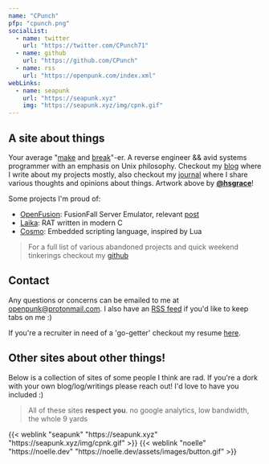 ```yaml
---
name: "CPunch"
pfp: "cpunch.png"
socialList:
  - name: twitter
    url: "https://twitter.com/CPunch71"
  - name: github
    url: "https://github.com/CPunch"
  - name: rss
    url: "https://openpunk.com/index.xml"
webLinks:
  - name: seapunk
    url: "https://seapunk.xyz"
    img: "https://seapunk.xyz/img/cpnk.gif"
---
```


## A site about things

Your average "[make](https://github.com/CPunch) and [break](/tags/reverse-engineering)"-er. A reverse engineer && avid systems programmer with an emphasis on Unix philosophy. Checkout my [blog](/pages) where I write about my projects mostly, also checkout my [journal](/journal) where I share various thoughts and opinions about things. Artwork above by [**@hsgrace**](https://hsgrace.tumblr.com)!

Some projects I'm proud of:
- [OpenFusion](https://github.com/OpenFusionProject/OpenFusion): FusionFall Server Emulator, relevant [post](/pages/fusionfall-openfusion)
- [Laika](https://github.com/CPunch/Laika): RAT written in modern C
- [Cosmo](https://github.com/CPunch/Cosmo): Embedded scripting language, inspired by Lua
> For a full list of various abandoned projects and quick weekend tinkerings checkout my [github](https://github.com/CPunch?tab=repositories)

## Contact

Any questions or concerns can be emailed to me at [openpunk@protonmail.com](mailto:openpunk@protonmail.com). I also have an [RSS feed](https://openpunk.com/index.xml) if you'd like to keep tabs on me :)

If you're a recruiter in need of a 'go-getter' checkout my resume [here](https://github.com/CPunch/resume/releases/latest).

## Other sites about other things!

Below is a collection of sites of some people I think are rad. If you're a dork with your own blog/log/writings please reach out! I'd love to have you included :)
> All of these sites **respect you**. no google analytics, low bandwidth, the whole 9 yards

<div class="web-list">
    {{< weblink "seapunk" "https://seapunk.xyz" "https://seapunk.xyz/img/cpnk.gif" >}}
    {{< weblink "noelle" "https://noelle.dev" "https://noelle.dev/assets/images/button.gif" >}}
</div>